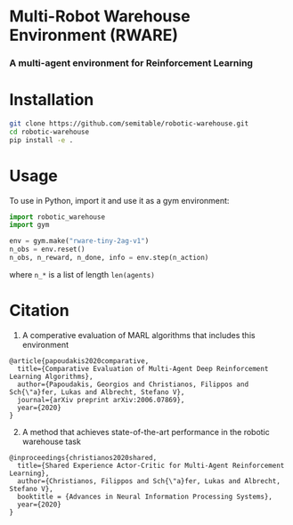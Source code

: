 # Multi-Robot Warehouse Environment (RWARE)
### A multi-agent environment for Reinforcement Learning 

# Installation
```sh
git clone https://github.com/semitable/robotic-warehouse.git
cd robotic-warehouse
pip install -e .
```

# Usage
To use in Python, import it and use it as a gym environment:
```python
import robotic_warehouse
import gym

env = gym.make("rware-tiny-2ag-v1")
n_obs = env.reset()
n_obs, n_reward, n_done, info = env.step(n_action)
```
where `n_*` is a list of length `len(agents)`

# Citation
1. A comperative evaluation of MARL algorithms that includes this environment
```
@article{papoudakis2020comparative,
  title={Comparative Evaluation of Multi-Agent Deep Reinforcement Learning Algorithms},
  author={Papoudakis, Georgios and Christianos, Filippos and Sch{\"a}fer, Lukas and Albrecht, Stefano V},
  journal={arXiv preprint arXiv:2006.07869},
  year={2020}
}
```
2. A method that achieves state-of-the-art performance in the robotic warehouse task
```
@inproceedings{christianos2020shared,
  title={Shared Experience Actor-Critic for Multi-Agent Reinforcement Learning},
  author={Christianos, Filippos and Sch{\"a}fer, Lukas and Albrecht, Stefano V},
  booktitle = {Advances in Neural Information Processing Systems},
  year={2020}
}
```
